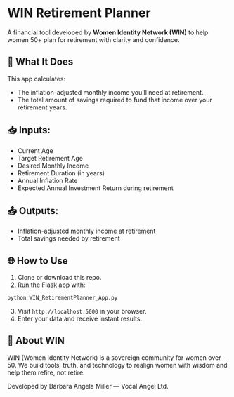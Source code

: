 
# WIN Retirement Planner

A financial tool developed by **Women Identity Network (WIN)** to help women 50+ plan for retirement with clarity and confidence.

## 🧮 What It Does
This app calculates:
- The inflation-adjusted monthly income you’ll need at retirement.
- The total amount of savings required to fund that income over your retirement years.

## 📥 Inputs:
- Current Age
- Target Retirement Age
- Desired Monthly Income
- Retirement Duration (in years)
- Annual Inflation Rate
- Expected Annual Investment Return during retirement

## 📤 Outputs:
- Inflation-adjusted monthly income at retirement
- Total savings needed by retirement

## 🌐 How to Use
1. Clone or download this repo.
2. Run the Flask app with:

```bash
python WIN_RetirementPlanner_App.py
```

3. Visit `http://localhost:5000` in your browser.
4. Enter your data and receive instant results.

## 💜 About WIN
WIN (Women Identity Network) is a sovereign community for women over 50. We build tools, truth, and technology to realign women with wisdom and help them refire, not retire.

Developed by Barbara Angela Miller — Vocal Angel Ltd.
